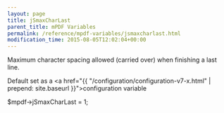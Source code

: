 ```yaml
---
layout: page
title: jSmaxCharLast
parent_title: mPDF Variables
permalink: /reference/mpdf-variables/jsmaxcharlast.html
modification_time: 2015-08-05T12:02:04+00:00
---
```


Maximum character spacing allowed (carried over) when finishing a last line.

Default set as a <a href="{{ "/configuration/configuration-v7-x.html" | prepend: site.baseurl }}">configuration variable</a>

$mpdf->jSmaxCharLast = 1;
